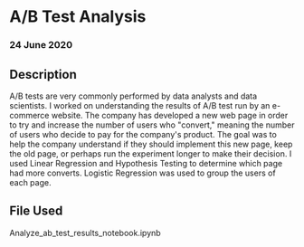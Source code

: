 # A/B Test Analysis
### 24 June 2020


## Description
A/B tests are very commonly performed by data analysts and data scientists. I worked on understanding the results of A/B test run by an e-commerce website. The company has developed a new web page in order to try and increase the number of users who "convert," meaning the number of users who decide to pay for the company's product. The goal was to help the company understand if they should implement this new page, keep the old page, or perhaps run the experiment longer to make their decision.
I used Linear Regression and Hypothesis Testing to determine which page had more converts. Logistic Regression was used to group the users of each page.

## File Used
Analyze_ab_test_results_notebook.ipynb

